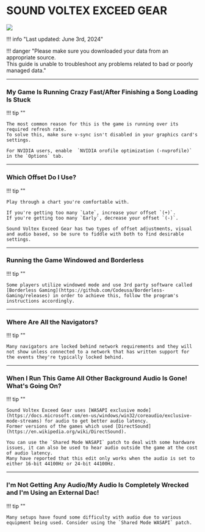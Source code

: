 # SOUND VOLTEX EXCEED GEAR
<img src="/img/sdvx6/setup/0_exceedgear.png">

!!! info "Last updated: June 3rd, 2024"

!!! danger "Please make sure you downloaded your data from an appropriate source.<br>This guide is unable to troubleshoot any problems related to bad or poorly managed data."

---
### My Game Is Running Crazy Fast/After Finishing a Song Loading Is Stuck

!!! tip ""

	The most common reason for this is the game is running over its required refresh rate.  
	To solve this, make sure v-sync isn't disabled in your graphics card's settings.

	For NVIDIA users, enable  `NVIDIA orofile optimization (-nvprofile)` in the `Options` tab. 

---
### Which Offset Do I Use?

!!! tip ""

	Play through a chart you're comfortable with.

	If you're getting too many `Late`, increase your offset `(+)`.  
	If you're getting too many `Early`, decrease your offset `(-)`.  

	Sound Voltex Exceed Gear has two types of offset adjustments, visual and audio based, so be sure to fiddle with both to find desirable settings.

---
### Running the Game Windowed and Borderless

!!! tip ""

	Some players utilize windowed mode and use 3rd party software called [Borderless Gaming](https://github.com/Codeusa/Borderless-Gaming/releases) in order to achieve this, follow the program's instructions accordingly.

---
### Where Are All the Navigators?

!!! tip ""

	Many navigators are locked behind network requirements and they will not show unless connected to a network that has written support for the events they're typically locked behind.

---
### When I Run This Game All Other Background Audio Is Gone! What's Going On?

!!! tip ""

	Sound Voltex Exceed Gear uses [WASAPI exclusive mode](https://docs.microsoft.com/en-us/windows/win32/coreaudio/exclusive-mode-streams) for audio to get better audio latency.  
	Former versions of the games which used [DirectSound](https://en.wikipedia.org/wiki/DirectSound).   
	
	You can use the `Shared Mode WASAPI` patch to deal with some hardware issues, it can also be used to hear audio outside the game at the cost of audio latency.  
	Many have reported that this edit only works when the audio is set to either 16-bit 44100Hz or 24-bit 44100Hz.

---
### I'm Not Getting Any Audio/My Audio Is Completely Wrecked and I'm Using an External Dac!

!!! tip ""

	Many setups have found some difficulty with audio due to various equipment being used. Consider using the `Shared Mode WASAPI` patch.
